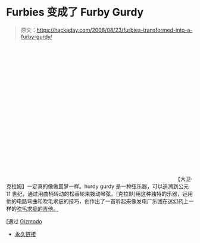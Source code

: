 # Furbies 变成了 Furby Gurdy

> 原文：<https://hackaday.com/2008/08/23/furbies-transformed-into-a-furby-gurdy/>

<object width="450" height="364"><param name="movie" value="http://www.youtube.com/v/9E5yb9Mpx28&amp;hl=en&amp;fs=1&amp;color1=0x3a3a3a&amp;color2=0x999999"> <param name="allowFullScreen" value="true"></object> 
【大卫·克拉姆】一定真的像做噩梦一样。hurdy gurdy 是一种弦乐器，可以追溯到公元 11 世纪，通过用曲柄转动的松香轮来拨动琴弦。[克拉默]用这种独特的乐器，运用他的电路弯曲和吹毛求疵的技巧，创作出了一首听起来像发电厂乐团在迷幻药上一样的[吹毛求疵的吉他。](http://www.nervoussquirrel.com/circuitbent27.html)

[通过 [Gizmodo](http://gizmodo.com/5040042/furby-gurdy-circuit-bent-instrument-brings-our-nightmares-to-life)

*   [永久链接](http://www.nervoussquirrel.com/circuitbent27.html)